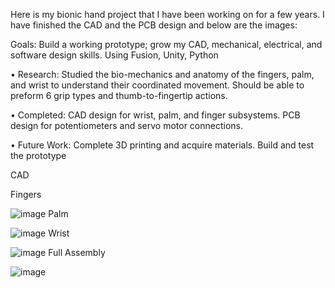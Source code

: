 Here is my bionic hand project that I have been working on for a few years. I have finished the CAD and the PCB design and below are the images: <p>
Goals: Build a working prototype; grow my CAD, mechanical, electrical,
and software design skills. Using Fusion, Unity, Python <p>
• Research: Studied the bio-mechanics and anatomy of the fingers, palm,
and wrist to understand their coordinated movement. Should be able to
preform 6 grip types and thumb-to-fingertip actions.<p>
• Completed: CAD design for wrist, palm, and finger subsystems. PCB
design for potentiometers and servo motor connections.<p>
• Future Work: Complete 3D printing and acquire materials. Build and test
the prototype<p>

CAD <p>
Fingers<p>
![image](https://github.com/user-attachments/assets/1d806dc0-c2ec-4842-92ea-32039a597c9e)
Palm <p>
![image](https://github.com/user-attachments/assets/2d17c922-b179-42b3-9479-ca324d7d75c3)
Wrist <p>
![image](https://github.com/user-attachments/assets/a2c617e3-58c3-402c-b8ff-97639ade0fe6)
Full Assembly <p>
![image](https://github.com/user-attachments/assets/0d5d9245-6e0e-44a0-8435-3d52d5c4be8c)




